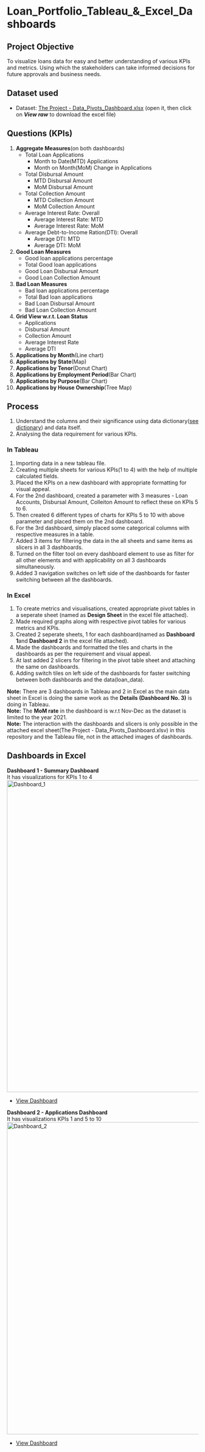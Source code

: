 # Loan_Portfolio_Tableau_&_Excel_Dashboards

## Project Objective
To visualize loans data for easy and better understanding of various KPIs and metrics. Using which the stakeholders can take informed decisions for future approvals and business needs.

## Dataset used
- Dataset: <a href="https://github.com/bharat6174/Loan_Portfolio_Dashboards/blob/main/The%20Project%20-%20Data_Pivots_Dashboard.xlsx">The Project - Data_Pivots_Dashboard.xlsx</a> (open it, then click on _**View raw**_ to download the excel file)

## Questions (KPIs)
1. **Aggregate Measures**(on both dashboards)
    - Total Loan Applications
        - Month to Date(MTD) Applications
        - Month on Month(MoM) Change in Applications
    - Total Disbursal Amount
        - MTD Disbursal Amount
        - MoM Disbursal Amount
    - Total Collection Amount
        - MTD Collection Amount
        - MoM Collection Amount
    - Average Interest Rate: Overall
        - Average Interest Rate: MTD
        - Average Interest Rate: MoM
    - Average Debt-to-Income Ration(DTI): Overall
        - Average DTI: MTD
        - Average DTI: MoM
2. **Good Loan Measures**
      - Good loan applications percentage
      - Total Good loan applications
      - Good Loan Disbursal Amount
      - Good Loan Collection Amount
3. **Bad Loan Measures**
      - Bad loan applications percentage
      - Total Bad loan applications
      - Bad Loan Disbursal Amount
      - Bad Loan Collection Amount
4. **Grid View w.r.t. Loan Status**
      - Applications
      - Disbursal Amount
      - Collection Amount
      - Average Interest Rate
      - Average DTI
5. **Applications by Month**(Line chart)
6. **Applications by State**(Map)
7. **Applications by Tenor**(Donut Chart)
8. **Applications by Employment Period**(Bar Chart)
9. **Applications by Purpose**(Bar Chart)
10. **Applications by House Ownership**(Tree Map)

## Process
1. Understand the columns and their significance using data dictionary(<a href="https://github.com/bharat6174/Loan_Portfolio_Excel_Dashboards/blob/main/Data%20Dictionary.png">see dictionary</a>) and data itself.
2. Analysing the data requirement for various KPIs.
### In Tableau
1. Importing data in a new tableau file.
2. Creating multiple sheets for various KPIs(1 to 4) with the help of multiple calculated fields.
3. Placed the KPIs on a new dashboard with appropriate formatting for visual appeal.
4. For the 2nd dashboard, created a parameter with 3 measures - Loan Accounts, Disbursal Amount, Colleiton Amount to reflect these on KPIs 5 to 6.
5. Then created 6 different types of charts for KPIs 5 to 10 with above parameter and placed them on the 2nd dashboard.
6. For the 3rd dashboard, simply placed some categorical columns with respective measures in a table.
7. Added 3 items for filtering the data in the all sheets and same items as slicers in all 3 dashboards.
8. Turned on the filter tool on every dashboard element to use as filter for all other elements and with applicability on all 3 dashboards simultaneously. 
9. Added 3 navigation switches on left side of the dashboards for faster switching between all the dashboards.<br>
### In Excel
1. To create metrics and visualisations, created appropriate pivot tables in a seperate sheet (named as **Design Sheet** in the excel file attached).
4. Made required graphs along with respective pivot tables for various metrics and KPIs.
5. Created 2 seperate sheets, 1 for each dashboard(named as **Dashboard 1**and **Dashboard 2** in the excel file attached).
6. Made the dashboards and formatted the tiles and charts in the dashboards as per the requirement and visual appeal.
7. At last added 2 slicers for filtering in the pivot table sheet and attaching the same on dashboards.
8. Adding switch tiles on left side of the dashboards for faster switching between both dashboards and the data(loan_data).<br>


**Note:** There are 3 dashboards in Tableau and 2 in Excel as the main data sheet in Excel is doing the same work as the **Details (Dashboard No. 3)** is doing in Tableau.<br>
**Note:** The **MoM rate** in the dashboard is w.r.t Nov-Dec as the dataset is limited to the year 2021.<br>
**Note:** The interaction with the dashboards and slicers is only possible in the attached excel sheet(The Project - Data_Pivots_Dashboard.xlsv) in this repository and the Tableau file, not in the attached images of dashboards.

## Dashboards in Excel
**Dashboard 1 - Summary Dashboard**<br>
It has visualizations for KPIs 1 to 4<br>
<img width="1547" height="820" alt="Dashboard_1" src="https://github.com/user-attachments/assets/d0c78f6b-f8eb-484c-bf92-746dc41a9563" /><br>
- <a href="https://github.com/bharat6174/Loan_Portfolio_Dashboards/blob/main/Dashboard_1.png">View Dashboard</a><br>


**Dashboard 2 - Applications Dashboard**<br>
It has visualizations KPIs 1 and 5 to 10<br>
<img width="1550" height="821" alt="Dashboard_2" src="https://github.com/user-attachments/assets/884b6f4b-34f5-488a-932b-c37626cb9bb6" /><br>
- <a href="https://github.com/bharat6174/Loan_Portfolio_Dashboards/blob/main/Dashboard_2.png">View Dashboard</a><br>
